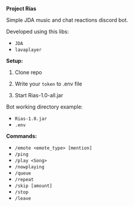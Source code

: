 **Project Rias**

Simple JDA music and chat reactions discord bot.

Developed using this libs:

* `JDA`
* `lavaplayer`

**Setup:**

1) Clone repo

2) Write your `token` to .env file

3) Start Rias-1.0-all.jar

Bot working directory example:
* `Rias-1.0.jar`
* `.env`


**Commands:**

* `/emote <emote_type> [mention]`
* `/ping`
* `/play <Song>`
* `/nowplaying`
* `/queue`
* `/repeat`
* `/skip [amount]`
* `/stop`
* `/leave`

